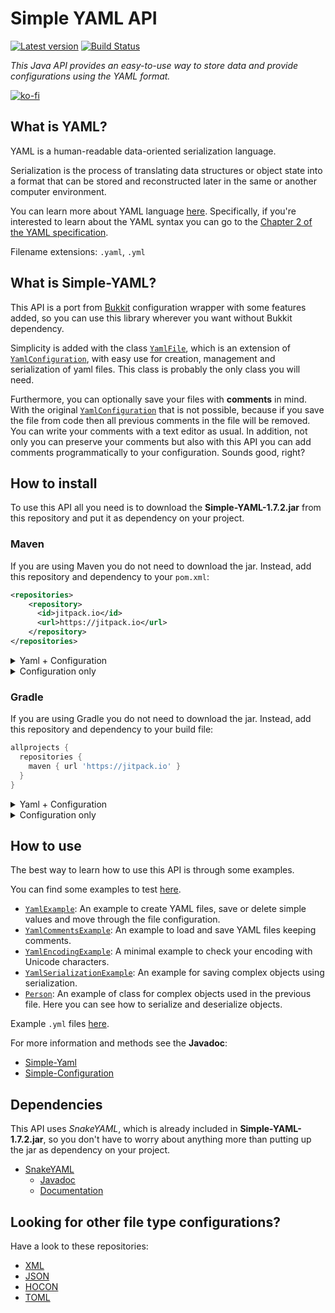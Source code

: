 # Simple YAML API

[![Latest version](https://jitpack.io/v/Carleslc/Simple-YAML.svg)](https://jitpack.io/#Carleslc/Simple-YAML) [![Build Status](https://travis-ci.com/Carleslc/Simple-YAML.svg?branch=master)](https://travis-ci.com/Carleslc/Simple-YAML)

_This Java API provides an easy-to-use way to store data and provide configurations using the YAML format._

[![ko-fi](https://www.ko-fi.com/img/githubbutton_sm.svg)](https://ko-fi.com/carleslc)

## What is YAML?

YAML is a human-readable data-oriented serialization language.

Serialization is the process of translating data structures or object state into a format that can be stored and reconstructed later in the same or another computer environment.

You can learn more about YAML language [here](http://www.yaml.org/spec/1.2/spec.html). Specifically, if you're interested to learn about the YAML syntax you can go to the
[Chapter 2 of the YAML specification](http://www.yaml.org/spec/1.2/spec.html#Preview).

Filename extensions: `.yaml`, `.yml`

## What is Simple-YAML?

This API is a port from [Bukkit](https://github.com/Bukkit/Bukkit) configuration wrapper with some features added, so you can use this library wherever you want without Bukkit dependency.

Simplicity is added with the class [`YamlFile`](https://carleslc.me/Simple-YAML/doc/Simple-Yaml/org/simpleyaml/configuration/file/YamlFile.html), which is an extension of [`YamlConfiguration`](https://carleslc.me/Simple-YAML/doc/Simple-Yaml/org/simpleyaml/configuration/file/YamlConfiguration.html), with easy use for creation, management and serialization of yaml files. This class is probably the only class you will need.

Furthermore, you can optionally save your files with **comments** in mind. With the original [`YamlConfiguration`](https://hub.spigotmc.org/stash/projects/SPIGOT/repos/bukkit/browse/src/main/java/org/bukkit/configuration/file/YamlConfiguration.java) that is not possible, because if you save the file from code then all previous comments in the file will be removed. You can write your comments with a text editor as usual. In addition, not only you can preserve your comments but also with this API you can add comments programmatically to your configuration. Sounds good, right?

## How to install

To use this API all you need is to download the **Simple-YAML-1.7.2.jar** from this repository
and put it as dependency on your project.

### Maven

If you are using Maven you do not need to download the jar. Instead, add this repository and dependency to your `pom.xml`:

```xml
<repositories>
    <repository>
      <id>jitpack.io</id>
      <url>https://jitpack.io</url>
    </repository>
</repositories>
```

<details>
  <summary>Yaml + Configuration</summary>

```xml
<dependency>
    <groupId>me.carleslc.Simple-YAML</groupId>
    <artifactId>Simple-Yaml</artifactId>
    <version>1.7.2</version>
</dependency>
```

</details>

<details>
  <summary>Configuration only</summary>

```xml
<dependency>
    <groupId>me.carleslc.Simple-YAML</groupId>
    <artifactId>Simple-Configuration</artifactId>
    <version>1.7.2</version>
</dependency>
```

</details>

### Gradle

If you are using Gradle you do not need to download the jar. Instead, add this repository and dependency to your build file:

```gradle
allprojects {
  repositories {
    maven { url 'https://jitpack.io' }
  }
}
```

<details>
  <summary>Yaml + Configuration</summary>

```gradle
dependencies {
  implementation 'me.carleslc.Simple-YAML:Simple-Yaml:1.7.2'
}
```

</details>

<details>
  <summary>Configuration only</summary>

```gradle
dependencies {
  implementation 'me.carleslc.Simple-YAML:Simple-Configuration:1.7.2'
}
```

</details>

## How to use

The best way to learn how to use this API is through some examples.

You can find some examples to test [here](https://github.com/Carleslc/Simple-YAML/tree/master/Simple-Yaml/src/test/java/org/simpleyaml/examples).

* [`YamlExample`](https://github.com/Carleslc/Simple-YAML/blob/master/Simple-Yaml/src/test/java/org/simpleyaml/examples/YamlExample.java): An example to create YAML files, save or delete simple values and move through the file configuration.
* [`YamlCommentsExample`](https://github.com/Carleslc/Simple-YAML/blob/master/Simple-Yaml/src/test/java/org/simpleyaml/examples/YamlCommentsExample.java): An example to load and save YAML files keeping comments.
* [`YamlEncodingExample`](https://github.com/Carleslc/Simple-YAML/blob/master/Simple-Yaml/src/test/java/org/simpleyaml/examples/YamlEncodingExample.java): A minimal example to check your encoding with Unicode characters.
* [`YamlSerializationExample`](https://github.com/Carleslc/Simple-YAML/blob/master/Simple-Yaml/src/test/java/org/simpleyaml/examples/YamlSerializationExample.java): An example for saving complex objects using serialization.
* [`Person`](https://github.com/Carleslc/Simple-YAML/blob/master/Simple-Yaml/src/test/java/org/simpleyaml/examples/Person.java): An example of class for complex objects used in the previous file. Here you can see how to serialize and deserialize objects.

Example `.yml` files [here](https://github.com/Carleslc/Simple-YAML/tree/master/Simple-Yaml/src/test/resources).

For more information and methods see the **Javadoc**:

- [Simple-Yaml](https://carleslc.me/Simple-YAML/doc/Simple-Yaml)
- [Simple-Configuration](https://carleslc.me/Simple-YAML/doc/Simple-Configuration)

## Dependencies

This API uses _SnakeYAML_, which is already included in **Simple-YAML-1.7.2.jar**, so you don't have to worry about anything more than putting up the jar as dependency on your project.

* [SnakeYAML](https://bitbucket.org/asomov/snakeyaml)
    + [Javadoc](http://javadox.com/org.yaml/snakeyaml/1.15/overview-summary.html)
    + [Documentation](https://bitbucket.org/asomov/snakeyaml/wiki/Documentation)

## Looking for other file type configurations?

Have a look to these repositories:

- [XML](https://github.com/portlek/xmlgration)
- [JSON](https://github.com/portlek/jsongration)
- [HOCON](https://github.com/portlek/hocongration)
- [TOML](https://github.com/portlek/tomlgration)
